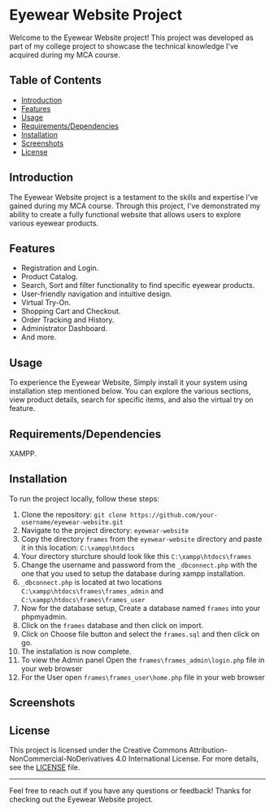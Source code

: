 # Eyewear Website Project

Welcome to the Eyewear Website project! This project was developed as part of my college project to showcase the technical knowledge I've acquired during my MCA course.

## Table of Contents

- [Introduction](#introduction)
- [Features](#features)
- [Usage](#usage)
- [Requirements/Dependencies](#requirementsdependencies)
- [Installation](#installation)
- [Screenshots](#screenshots)
- [License](#license)

## Introduction

The Eyewear Website project is a testament to the skills and expertise I've gained during my MCA course. Through this project, I've demonstrated my ability to create a fully functional website that allows users to explore various eyewear products.

## Features

- Registration and Login.
- Product Catalog.
- Search, Sort and filter functionality to find specific eyewear products.
- User-friendly navigation and intuitive design.
- Virtual Try-On.
- Shopping Cart and Checkout.
- Order Tracking and History.
- Administrator Dashboard.
- And more.

## Usage

To experience the Eyewear Website, Simply install it your system using installation step mentioned below. You can explore the various sections, view product details, search for specific items, and also the virtual try on feature.

## Requirements/Dependencies

XAMPP.

## Installation

To run the project locally, follow these steps:

1. Clone the repository: `git clone https://github.com/your-username/eyewear-website.git`
2. Navigate to the project directory: `eyewear-website`
3. Copy the directory `frames` from the `eyewear-website` directory and paste it in this location: `C:\xampp\htdocs`
4. Your directory sturcture should look like this `C:\xampp\htdocs\frames`
5. Change the username and password from the `_dbconnect.php` with the one that you used to setup the database during xampp installation.
6. `_dbconnect.php` is located at two locations `C:\xampp\htdocs\frames\frames_admin` and `C:\xampp\htdocs\frames\frames_user`
7. Now for the database setup, Create a database named `frames` into your phpmyadmin.
8. Click on the `frames` database and then click on import.
9. Click on Choose file button and select the `frames.sql` and then click on go.
10. The installation is now complete.
11. To view the Admin panel Open the `frames\frames_admin\login.php` file in your web browser
12. For the User open `frames\frames_user\home.php` file in your web browser

## Screenshots



## License

This project is licensed under the Creative Commons Attribution-NonCommercial-NoDerivatives 4.0 International License. For more details, see the [LICENSE](LICENSE.txt) file.

---

Feel free to reach out if you have any questions or feedback! Thanks for checking out the Eyewear Website project.
